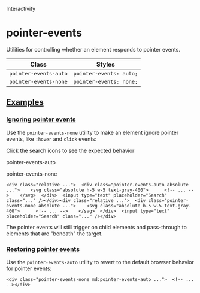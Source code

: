 Interactivity

# pointer-events

Utilities for controlling whether an element responds to pointer events.

| Class                 | Styles                  |
| --------------------- | ----------------------- |
| `pointer-events-auto` | `pointer-events: auto;` |
| `pointer-events-none` | `pointer-events: none;` |

## [Examples](#examples)

### [Ignoring pointer events](#ignoring-pointer-events)

Use the `pointer-events-none` utility to make an element ignore pointer events, like `:hover` and `click` events:

Click the search icons to see the expected behavior

pointer-events-auto

pointer-events-none

```
<div class="relative ...">  <div class="pointer-events-auto absolute ...">    <svg class="absolute h-5 w-5 text-gray-400">      <!-- ... -->    </svg>  </div>  <input type="text" placeholder="Search" class="..." /></div><div class="relative ...">  <div class="pointer-events-none absolute ...">    <svg class="absolute h-5 w-5 text-gray-400">      <!-- ... -->    </svg>  </div>  <input type="text" placeholder="Search" class="..." /></div>
```

The pointer events will still trigger on child elements and pass-through to elements that are "beneath" the target.

### [Restoring pointer events](#restoring-pointer-events)

Use the `pointer-events-auto` utility to revert to the default browser behavior for pointer events:

```
<div class="pointer-events-none md:pointer-events-auto ...">  <!-- ... --></div>
```
